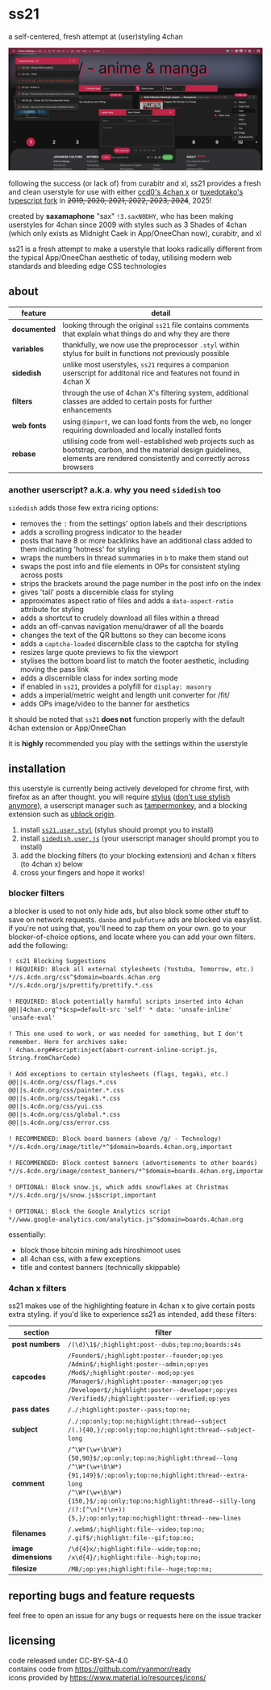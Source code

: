 # ss21
a self-centered, fresh attempt at (user)styling 4chan

![screenshot of ss21 applied](img/browser-2023-03-04.png)

following the success (or lack of) from curabitr and xl, ss21 provides a fresh and clean userstyle for use with either [ccd0's 4chan x](https://ccd0.github.io/4chan-x/) or [tuxedotako's typescript fork](https://github.com/TuxedoTako/4chan-xt) in ~~2019, 2020, 2021, 2022, 2023, 2024~~, 2025!

created by **saxamaphone** "sax" `!3.saxN0DHY`, who has been making userstyles for 4chan since 2009 with styles such as 3 Shades of 4chan (which only exists as Midnight Caek in App/OneeChan now), curabitr, and xl

ss21 is a fresh attempt to make a userstyle that looks radically different from the typical App/OneeChan aesthetic of today, utilising modern web standards and bleeding edge CSS technologies

## about
| feature | detail |
| --- | --- |
| **documented** | looking through the original `ss21` file contains comments that explain what things do and why they are there |
| **variables** | thankfully, we now use the preprocessor `.styl` within stylus for built in functions not previously possible |
| **sidedish** |  unlike most userstyles, `ss21` requires a companion userscript for additonal rice and features not found in 4chan X |
| **filters** | through the use of 4chan X's filtering system, additional classes are added to certain posts for further enhancements |
| **web fonts** | using `@import`, we can load fonts from the web, no longer requiring downloaded and locally installed fonts |
| **rebase** | utilising code from well-established web projects such as bootstrap, carbon, and the material design guidelines, elements are rendered consistently and correctly across browsers |

### another userscript? a.k.a. why you need `sidedish` too
`sidedish` adds those few extra ricing options:
 - removes the `:` from the settings' option labels and their descriptions
 - adds a scrolling progress indicator to the header
 - posts that have 8 or more backlinks have an additional class added to them indicating 'hotness' for styling
 - wraps the numbers in thread summaries in `b` to make them stand out
 - swaps the post info and file elements in OPs for consistent styling across posts
 - strips the brackets around the page number in the post info on the index
 - gives 'tall' posts a discernible class for styling
 - approximates aspect ratio of files and adds a `data-aspect-ratio` attribute for styling
 - adds a shortcut to crudely download all files within a thread
 - adds an off-canvas navigation menu/drawer of all the boards
 - changes the text of the QR buttons so they can become icons
 - adds a `captcha-loaded` discernible class to the captcha for styling
 - resizes large quote previews to fix the viewport
 - stylises the bottom board list to match the footer aesthetic, including moving the pass link
 - adds a discernible class for index sorting mode
 - if enabled in `ss21`, provides a polyfill for `display: masonry`
 - adds a imperial/metric weight and length unit converter for /fit/
 - adds OPs image/video to the banner for aesthetics

it should be noted that `ss21` **does not** function properly with the default 4chan extension or App/OneeChan

it is **highly** recommended you play with the settings within the userstyle

## installation
this userstyle is currently being actively developed for chrome first, with firefox as an after thought. you will require [stylus](http://add0n.com/stylus.html) ([don't use stylish anymore](https://robertheaton.com/2018/08/16/stylish-is-back-and-you-still-shouldnt-use-it/)), a userscript manager such as [tampermonkey](https://tampermonkey.net/), and a blocking extension such as [ublock origin](https://chrome.google.com/webstore/detail/ublock-origin/cjpalhdlnbpafiamejdnhcphjbkeiagm?hl=en).

1. install [`ss21.user.styl`](https://github.com/saxamaphone69/ss21/raw/main/ss21.user.styl) (stylus should prompt you to install)
2. install [`sidedish.user.js`](https://github.com/saxamaphone69/ss21/raw/main/sidedish.user.js) (your userscript manager should prompt you to install)
3. add the blocking filters (to your blocking extension) and 4chan x filters (to 4chan x) below
4. cross your fingers and hope it works!

### blocker filters
a blocker is used to not only hide ads, but also block some other stuff to save on network requests.
`danbo` and `pubfuture` ads are blocked via easylist. if you're not using that, you'll need to zap them on your own.
go to your blocker-of-choice options, and locate where you can add your own filters. add the following:

```
! ss21 Blocking Suggestions
! REQUIRED: Block all external stylesheets (Yostuba, Tomorrow, etc.)
*//s.4cdn.org/css^$domain=boards.4chan.org
*//s.4cdn.org/js/prettify/prettify.*.css

! REQUIRED: Block potentially harmful scripts inserted into 4chan
@@||4chan.org^*$csp=default-src 'self' * data: 'unsafe-inline' 'unsafe-eval'

! This one used to work, or was needed for something, but I don't remember. Here for archives sake:
! 4chan.org##script:inject(abort-current-inline-script.js, String.fromCharCode)

! Add exceptions to certain stylesheets (flags, tegaki, etc.)
@@||s.4cdn.org/css/flags.*.css
@@||s.4cdn.org/css/painter.*.css
@@||s.4cdn.org/css/tegaki.*.css
@@||s.4cdn.org/css/yui.css
@@||s.4cdn.org/css/global.*.css
@@||s.4cdn.org/css/error.css

! RECOMMENDED: Block board banners (above /g/ - Technology)
*//s.4cdn.org/image/title/*^$domain=boards.4chan.org,important

! RECOMMENDED: Block contest banners (advertisements to other boards)
*//s.4cdn.org/image/contest_banners/*^$domain=boards.4chan.org,important

! OPTIONAL: Block snow.js, which adds snowflakes at Christmas
*//s.4cdn.org/js/snow.js$script,important

! OPTIONAL: Block the Google Analytics script
*//www.google-analytics.com/analytics.js^$domain=boards.4chan.org
```

essentially:
 - block those bitcoin mining ads hiroshimoot uses
 - all 4chan css, with a few exceptions
 - title and contest banners (technically skippable)
 
### 4chan x filters
ss21 makes use of the highlighting feature in 4chan x to give certain posts extra styling. if you'd like to experience ss21 as intended, add these filters:

| section | filter |
| --- | --- |
| **post numbers** | `/(\d)\1$/;highlight:post--dubs;top:no;boards:s4s` |
| **capcodes** | `/Founder$/;highlight:poster--founder;op:yes`<br>`/Admin$/;highlight:poster--admin;op:yes`<br>`/Mod$/;highlight:poster--mod;op:yes`<br>`/Manager$/;highlight:poster--manager;op:yes`<br>`/Developer$/;highlight:poster--developer;op:yes`<br>`/Verified$/;highlight:poster--verified;op:yes` |
| **pass dates** | `/./;highlight:poster--pass;top:no;` |
| **subject** | `/./;op:only;top:no;highlight:thread--subject`<br>`/(.){40,}/;op:only;top:no;highlight:thread--subject-long` |
| **comment** | `/^\W*(\w+\b\W*){50,90}$/;op:only;top:no;highlight:thread--long`<br>`/^\W*(\w+\b\W*){91,149}$/;op:only;top:no;highlight:thread--extra-long`<br>`/^\W*(\w+\b\W*){150,}$/;op:only;top:no;highlight:thread--silly-long`<br>`/(?:[^\n]*(\n+)){5,}/;op:only;top:no;highlight:thread--new-lines` |
| **filenames** | `/.webm$/;highlight:file--video;top:no;`<br>`/.gif$/;highlight:file--gif;top:no;` |
| **image dimensions** | `/\d{4}x/;highlight:file--wide;top:no;`<br>`/x\d{4}/;highlight:file--high;top:no;` |
| **filesize** | `/MB/;op:yes;highlight:file--huge;top:no;` |

## reporting bugs and feature requests
feel free to open an issue for any bugs or requests here on the issue tracker

## licensing
code released under CC-BY-SA-4.0<br>
contains code from https://github.com/ryanmorr/ready<br>
icons provided by https://www.material.io/resources/icons/
